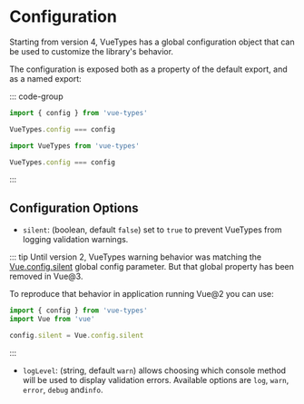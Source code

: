 ---
---

# Configuration

Starting from version 4, VueTypes has a global configuration object that can be used to customize the library's behavior.

The configuration is exposed both as a property of the default export, and as a named export:

::: code-group

```ts [named export]
import { config } from 'vue-types'

VueTypes.config === config
```

```js [default export]
import VueTypes from 'vue-types'

VueTypes.config === config
```

:::


## Configuration Options

- `silent`: (boolean, default `false`) set to `true` to prevent VueTypes from logging validation warnings.

::: tip
Until version 2, VueTypes warning behavior was matching the [Vue.config.silent](https://vuejs.org/v2/api/#silent) global config parameter. But that global property has been removed in Vue@3.

To reproduce that behavior in application running Vue@2 you can use:

```ts
import { config } from 'vue-types'
import Vue from 'vue'

config.silent = Vue.config.silent
```

:::

- `logLevel`: (string, default `warn`) allows choosing which console method will be used to display validation errors. Available options are `log`, `warn`, `error`, `debug` and`info`.
